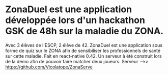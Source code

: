# ZonaDuel est une application développée lors d'un hackathon GSK de 48h sur la maladie du ZONA. 
Avec 3 élèves de l'ESCP, 2 élève de 42. ZonaDuel est une application sous forme de quiz sur le ZONA afin de sensibiliser les professionnels de santé sur cette maladie.
Fait en react-native 0.42. Un serveur à été construit lors de la demo afin de pouvoir faire matcher deux joueurs.
Serveur -->> https://github.com/Vicolatope/ZonaServe
